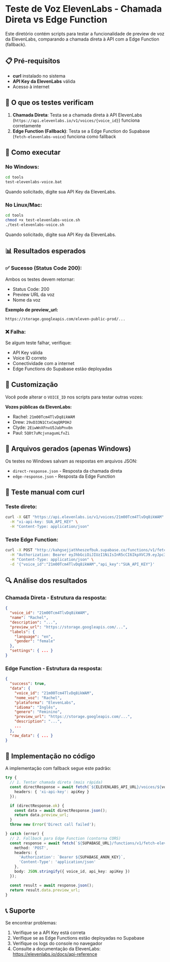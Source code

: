 # Teste de Voz ElevenLabs - Chamada Direta vs Edge Function

Este diretório contém scripts para testar a funcionalidade de preview de voz da ElevenLabs, comparando a chamada direta à API com a Edge Function (fallback).

## 📋 Pré-requisitos

- **curl** instalado no sistema
- **API Key da ElevenLabs** válida
- Acesso à internet

## 🎯 O que os testes verificam

1. **Chamada Direta**: Testa se a chamada direta à API ElevenLabs (`https://api.elevenlabs.io/v1/voices/{voice_id}`) funciona corretamente
2. **Edge Function (Fallback)**: Testa se a Edge Function do Supabase (`fetch-elevenlabs-voice`) funciona como fallback

## 🚀 Como executar

### No Windows:

```cmd
cd tools
test-elevenlabs-voice.bat
```

Quando solicitado, digite sua API Key da ElevenLabs.

### No Linux/Mac:

```bash
cd tools
chmod +x test-elevenlabs-voice.sh
./test-elevenlabs-voice.sh
```

Quando solicitado, digite sua API Key da ElevenLabs.

## 📊 Resultados esperados

### ✅ Sucesso (Status Code 200):

Ambos os testes devem retornar:
- Status Code: 200
- Preview URL da voz
- Nome da voz

**Exemplo de preview_url:**
```
https://storage.googleapis.com/eleven-public-prod/...
```

### ❌ Falha:

Se algum teste falhar, verifique:
- API Key válida
- Voice ID correto
- Conectividade com a internet
- Edge Functions do Supabase estão deployadas

## 🔧 Customização

Você pode alterar o `VOICE_ID` nos scripts para testar outras vozes:

**Vozes públicas da ElevenLabs:**
- Rachel: `21m00Tcm4TlvDq8ikWAM`
- Drew: `29vD33N1CtxCmqQRPOHJ`
- Clyde: `2EiwWnXFnvU5JabPnv8n`
- Paul: `5Q0t7uMcjvnagumLfvZi`

## 📝 Arquivos gerados (apenas Windows)

Os testes no Windows salvam as respostas em arquivos JSON:
- `direct-response.json` - Resposta da chamada direta
- `edge-response.json` - Resposta da Edge Function

## 🧪 Teste manual com curl

### Teste direto:
```bash
curl -X GET "https://api.elevenlabs.io/v1/voices/21m00Tcm4TlvDq8ikWAM" \
  -H "xi-api-key: SUA_API_KEY" \
  -H "Content-Type: application/json"
```

### Teste Edge Function:
```bash
curl -X POST "http://kahgsejjathheszefbuk.supabase.co/functions/v1/fetch-elevenlabs-voice" \
  -H "Authorization: Bearer eyJhbGciOiJIUzI1NiIsInR5cCI6IkpXVCJ9.eyJpc3MiOiJzdXBhYmFzZSIsInJlZiI6ImthaGdzZWpqYXRoaGVzemVmYnVrIiwicm9sZSI6ImFub24iLCJpYXQiOjE3NTY1OTIzNTgsImV4cCI6MjA3MjE2ODM1OH0.-Xsm6zoJx0l2zsnn8OREUzk_Ee1tiFBjRFbXUG4T6Bs" \
  -H "Content-Type: application/json" \
  -d '{"voice_id":"21m00Tcm4TlvDq8ikWAM","api_key":"SUA_API_KEY"}'
```

## 🔍 Análise dos resultados

### Chamada Direta - Estrutura da resposta:
```json
{
  "voice_id": "21m00Tcm4TlvDq8ikWAM",
  "name": "Rachel",
  "description": "...",
  "preview_url": "https://storage.googleapis.com/...",
  "labels": {
    "language": "en",
    "gender": "female"
  },
  "settings": { ... }
}
```

### Edge Function - Estrutura da resposta:
```json
{
  "success": true,
  "data": {
    "voice_id": "21m00Tcm4TlvDq8ikWAM",
    "nome_voz": "Rachel",
    "plataforma": "ElevenLabs",
    "idioma": "Inglês",
    "genero": "Feminino",
    "preview_url": "https://storage.googleapis.com/...",
    "description": "...",
    ...
  },
  "raw_data": { ... }
}
```

## 🎵 Implementação no código

A implementação com fallback segue este padrão:

```typescript
try {
  // 1. Tentar chamada direta (mais rápida)
  const directResponse = await fetch(`${ELEVENLABS_API_URL}/voices/${voice_id}`, {
    headers: { 'xi-api-key': apiKey }
  });

  if (directResponse.ok) {
    const data = await directResponse.json();
    return data.preview_url;
  }
  throw new Error('Direct call failed');

} catch (error) {
  // 2. Fallback para Edge Function (contorna CORS)
  const response = await fetch(`${SUPABASE_URL}/functions/v1/fetch-elevenlabs-voice`, {
    method: 'POST',
    headers: {
      'Authorization': `Bearer ${SUPABASE_ANON_KEY}`,
      'Content-Type': 'application/json'
    },
    body: JSON.stringify({ voice_id, api_key: apiKey })
  });

  const result = await response.json();
  return result.data.preview_url;
}
```

## 📞 Suporte

Se encontrar problemas:
1. Verifique se a API Key está correta
2. Verifique se as Edge Functions estão deployadas no Supabase
3. Verifique os logs do console no navegador
4. Consulte a documentação da ElevenLabs: https://elevenlabs.io/docs/api-reference
